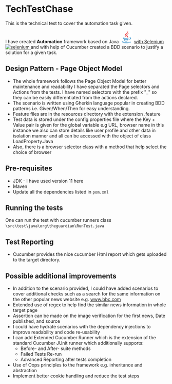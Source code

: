 # TechTestChase
This is the technical test to cover the automation task given.

I have created **Automation** framework based on Java <img src="https://raw.githubusercontent.com/devicons/devicon/master/icons/java/java-original.svg" alt="java" width="40" height="40"/> </a> <a href="https://www.selenium.dev" target="_blank" rel="noreferrer"/> with Selenium <img src="https://raw.githubusercontent.com/detain/svg-logos/780f25886640cef088af994181646db2f6b1a3f8/svg/selenium-logo.svg" alt="selenium" width="40" height="40"/> </a> and with help of Cucumber created a BDD scenario to justify a solution for a given task.
## Design Pattern - Page Object Model

- The whole framework follows the Page Object Model for better maintenance and readability I have separated the Page selectors and Actions from the tests. I have named selectors with the prefix "_" so they can be easily differentiated from the actions declared.
- The scenario is written using Gherkin language popular in creating BDD patterns i.e. Given/When/Then for easy understanding.
- Feature files are in the resources directory with the extension .feature 
- Test data is stored under the config.properties file where the Key + Value pair is given for the global variable e.g URL, browser name in this instance we also can store details like user profile and other data in isolation manner and all can be accessed with the object of class LoadProperty.Java 
- Also, there is a browser selector class with a method that help select the choice of browser

## Pre-requisites
- JDK - I have used version 11 here
- Maven
- Update all the dependencies listed in `pom.xml`

## Running the tests
One can run the test with cucumber runners class `\src\test\java\org\theguardian\RunTest.java` 

## Test Reporting 
- Cucumber provides the nice cucumber Html report which gets uploaded to the target directory.

## Possible additional improvements

- In addition to the scenario provided, I could have added scenarios to cover additional checks such as a search for the same information on the other popular news website e.g. www.bbc.com
- Extended use of regex to help find the similar news information in whole target page
- Assertion can be made on the image verification for the first news, Date published, and source 
- I could have hydrate scenarios with the dependency injections to improve readability and code re-usability 
- I can add Extended Cucumber Runner which is the extension of the standard Cucumber JUnit runner which additionally supports:
  - Before- and After- suite methods 
  - Failed Tests Re-run 
  - Advanced Reporting after tests completion
- Use of Oops principles to the framework e.g. inheritance and abstraction 
- Implement better cookie handling and reduce the test steps

